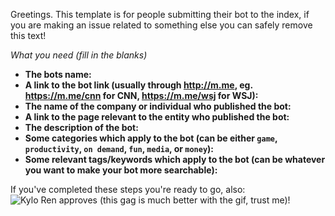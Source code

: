 Greetings. This template is for people submitting their bot to the index, if you are making an issue related to something else you can safely remove this text!

*What you need (fill in the blanks)*

- **The bots name:**
- **A link to the bot link (usually through http://m.me, eg. https://m.me/cnn for CNN, https://m.me/wsj for WSJ):**
- **The name of the company or individual who published the bot:**
- **A link to the page relevant to the entity who published the bot:**
- **The description of the bot:**
- **Some categories which apply to the bot (can be either `game`, `productivity`, `on demand`, `fun`, `media`, or `money`):**
- **Some relevant tags/keywords which apply to the bot (can be whatever you want to make your bot more searchable):**

If you've completed these steps you're ready to go, also:
![Kylo Ren approves (this gag is much better with the gif, trust me)!](https://media.giphy.com/media/3o7ZeTmU77UlPyeR2w/giphy.gif)
